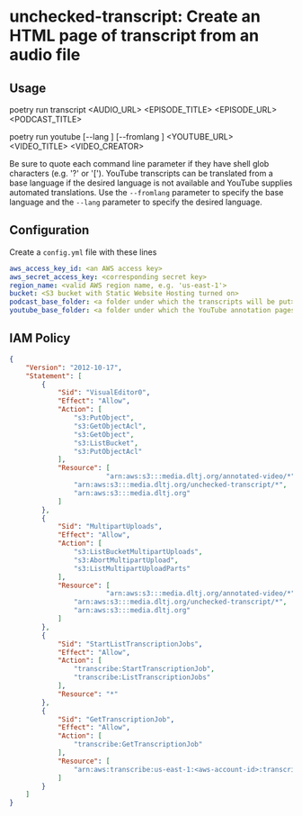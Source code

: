 # unchecked-transcript: Create an HTML page of transcript from an audio file

## Usage

poetry run transcript <AUDIO_URL> <EPISODE_TITLE> <EPISODE_URL> <PODCAST_TITLE>

poetry run youtube [--lang <languages>] [--fromlang <baselanguage>] <YOUTUBE_URL> <VIDEO_TITLE> <VIDEO_CREATOR>

Be sure to quote each command line parameter if they have shell glob characters (e.g. '?' or '[').
YouTube transcripts can be translated from a base language if the desired language is not available and YouTube supplies automated translations.
Use the `--fromlang` parameter to specify the base language and the `--lang` parameter to specify the desired language.

## Configuration
Create a `config.yml` file with these lines

```yaml
aws_access_key_id: <an AWS access key>
aws_secret_access_key: <corresponding secret key>
region_name: <valid AWS region name, e.g. 'us-east-1'>
bucket: <S3 bucket with Static Website Hosting turned on>
podcast_base_folder: <a folder under which the transcripts will be put>
youtube_base_folder: <a folder under which the YouTube annotation pages will be put>
```

## IAM Policy

```json
{
    "Version": "2012-10-17",
    "Statement": [
        {
            "Sid": "VisualEditor0",
            "Effect": "Allow",
            "Action": [
                "s3:PutObject",
                "s3:GetObjectAcl",
                "s3:GetObject",
                "s3:ListBucket",
                "s3:PutObjectAcl"
            ],
            "Resource": [
        				"arn:aws:s3:::media.dltj.org/annotated-video/*",
                "arn:aws:s3:::media.dltj.org/unchecked-transcript/*",
                "arn:aws:s3:::media.dltj.org"
            ]
        },
        {
            "Sid": "MultipartUploads",
            "Effect": "Allow",
            "Action": [
                "s3:ListBucketMultipartUploads",
                "s3:AbortMultipartUpload",
                "s3:ListMultipartUploadParts"
            ],
            "Resource": [
        				"arn:aws:s3:::media.dltj.org/annotated-video/*",
                "arn:aws:s3:::media.dltj.org/unchecked-transcript/*",
                "arn:aws:s3:::media.dltj.org"
            ]
        },
        {
            "Sid": "StartListTranscriptionJobs",
            "Effect": "Allow",
            "Action": [
                "transcribe:StartTranscriptionJob",
                "transcribe:ListTranscriptionJobs"
            ],
            "Resource": "*"
        },
        {
            "Sid": "GetTranscriptionJob",
            "Effect": "Allow",
            "Action": [
                "transcribe:GetTranscriptionJob"
            ],
            "Resource": [
                "arn:aws:transcribe:us-east-1:<aws-account-id>:transcription-job/podcast*"
            ]
        }
    ]
}
```
